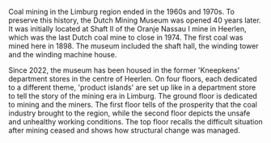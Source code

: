 Coal mining in the Limburg region ended in the 1960s and 1970s. To preserve this history, the Dutch Mining Museum was opened 40 years later. It was initially located at Shaft II of the Oranje Nassau I mine in Heerlen, which was the last Dutch coal mine to close in 1974. The first coal was mined here in 1898. The museum included the shaft hall, the winding tower and the winding machine house.

Since 2022, the museum has been housed in the former 'Kneepkens' department stores in the centre of Heerlen. On four floors, each dedicated to a different theme, 'product islands' are set up like in a department store to tell the story of the mining era in Limburg. The ground floor is dedicated to mining and the miners. The first floor tells of the prosperity that the coal industry brought to the region, while the second floor depicts the unsafe and unhealthy working conditions. The top floor recalls the difficult situation after mining ceased and shows how structural change was managed.